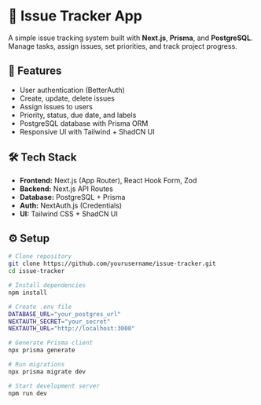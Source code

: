 # 📌 Issue Tracker App

A simple issue tracking system built with **Next.js**, **Prisma**, and **PostgreSQL**.  
Manage tasks, assign issues, set priorities, and track project progress.

## 🚀 Features
- User authentication (BetterAuth)
- Create, update, delete issues
- Assign issues to users
- Priority, status, due date, and labels
- PostgreSQL database with Prisma ORM
- Responsive UI with Tailwind + ShadCN UI

## 🛠️ Tech Stack
- **Frontend:** Next.js (App Router), React Hook Form, Zod
- **Backend:** Next.js API Routes
- **Database:** PostgreSQL + Prisma
- **Auth:** NextAuth.js (Credentials)
- **UI:** Tailwind CSS + ShadCN UI

## ⚙️ Setup
```bash
# Clone repository
git clone https://github.com/yourusername/issue-tracker.git
cd issue-tracker

# Install dependencies
npm install

# Create .env file
DATABASE_URL="your_postgres_url"
NEXTAUTH_SECRET="your_secret"
NEXTAUTH_URL="http://localhost:3000"

# Generate Prisma client
npx prisma generate

# Run migrations
npx prisma migrate dev

# Start development server
npm run dev

